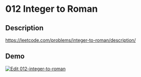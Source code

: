 # 012 Integer to Roman

## Description

https://leetcode.com/problems/integer-to-roman/description/

## Demo

[![Edit 012-integer-to-roman](https://codesandbox.io/static/img/play-codesandbox.svg)](https://codesandbox.io/s/github/liuderchi/leetcode_sprint_js/tree/csb/012-integer-to-roman?module=%2Fsolution.js)